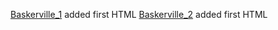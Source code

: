 
[Baskerville_1](https://jamesscott147.github.io/john_baskerville/stan.html) added first HTML 
[Baskerville_2](https://jamesscott147.github.io/john_baskerville/stan.html) added first HTML 